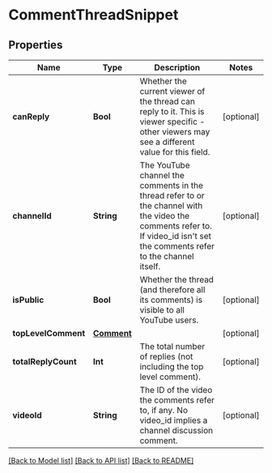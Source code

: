 # CommentThreadSnippet

## Properties
Name | Type | Description | Notes
------------ | ------------- | ------------- | -------------
**canReply** | **Bool** | Whether the current viewer of the thread can reply to it. This is viewer specific - other viewers may see a different value for this field. | [optional] 
**channelId** | **String** | The YouTube channel the comments in the thread refer to or the channel with the video the comments refer to. If video_id isn&#39;t set the comments refer to the channel itself. | [optional] 
**isPublic** | **Bool** | Whether the thread (and therefore all its comments) is visible to all YouTube users. | [optional] 
**topLevelComment** | [**Comment**](Comment.md) |  | [optional] 
**totalReplyCount** | **Int** | The total number of replies (not including the top level comment). | [optional] 
**videoId** | **String** | The ID of the video the comments refer to, if any. No video_id implies a channel discussion comment. | [optional] 

[[Back to Model list]](../README.md#documentation-for-models) [[Back to API list]](../README.md#documentation-for-api-endpoints) [[Back to README]](../README.md)


